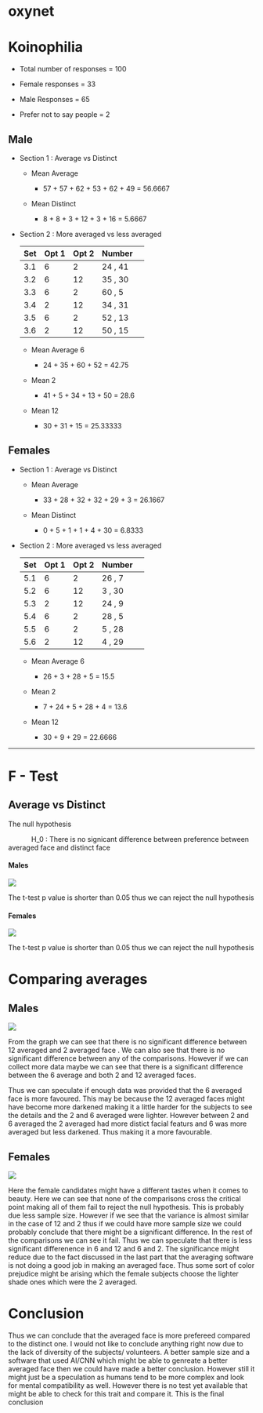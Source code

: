 # oxynet


# Koinophilia

- Total number of responses = 100

- Female responses = 33

- Male Responses = 65

- Prefer not to say people = 2

## Male

- Section 1 : Average vs Distinct
  
  - Mean Average 
    
    - 57 + 57 + 62 + 53 + 62 + 49 = 56.6667
  
  - Mean Distinct
    
    - 8 + 8 + 3 + 12 + 3 + 16 = 5.6667

- Section 2 : More averaged vs less averaged
  
  | Set | Opt 1 | Opt 2 | Number  |     |
  | --- | ----- | ----- | ------- | --- |
  | 3.1 | 6     | 2     | 24 , 41 |     |
  | 3.2 | 6     | 12    | 35 , 30 |     |
  | 3.3 | 6     | 2     | 60 , 5  |     |
  | 3.4 | 2     | 12    | 34 , 31 |     |
  | 3.5 | 6     | 2     | 52 , 13 |     |
  | 3.6 | 2     | 12    | 50 , 15 |     |
  
  - Mean Average 6 
    
    - 24 + 35 + 60 + 52 = 42.75
  
  - Mean  2
    
    - 41 + 5 + 34 + 13 + 50 = 28.6
  
  - Mean 12
    
    - 30 + 31 + 15 = 25.33333

## Females

- Section 1 : Average vs Distinct
  
  - Mean Average
    
    - 33 +  28 + 32 + 32 + 29 + 3 = 26.1667
  
  - Mean Distinct
    
    - 0 + 5 + 1 + 1 + 4 + 30 = 6.8333

- Section 2 : More averaged vs less averaged
  
  | Set | Opt 1 | Opt 2 | Number |     |
  | --- | ----- | ----- | ------ | --- |
  | 5.1 | 6     | 2     | 26 , 7 |     |
  | 5.2 | 6     | 12    | 3 , 30 |     |
  | 5.3 | 2     | 12    | 24 , 9 |     |
  | 5.4 | 6     | 2     | 28 , 5 |     |
  | 5.5 | 6     | 2     | 5 , 28 |     |
  | 5.6 | 2     | 12    | 4 , 29 |     |
  
  - Mean Average 6
    
    - 26 + 3 + 28 + 5 = 15.5
  
  - Mean 2
    
    - 7 + 24 + 5 + 28 + 4 = 13.6
  
  - Mean 12
    
    - 30 + 9 + 29 = 22.6666

---

# F - Test

## Average vs Distinct

The null hypothesis 

            H_0  : There is no signicant difference between preference between averaged face and distinct face



#### Males

![](/home/abhay/.config/marktext/images/2021-05-13-19-04-22-image.png)

The t-test p value is shorter than 0.05 thus we can reject the null hypothesis



#### Females

![](/home/abhay/.config/marktext/images/2021-05-13-19-05-14-image.png)

The t-test p value is shorter than 0.05 thus we can reject the null hypothesis

# Comparing averages

## Males

![](/home/abhay/.config/marktext/images/2021-05-13-19-31-59-image.png)

From the graph we can see that there is no significant difference between 12 averaged and 2 averaged face . We can also see that there is no significant difference between any of the comparisons. However if we can collect more data maybe we can see that there is a significant difference between the 6 average and both 2 and 12 averaged faces.

Thus we can speculate if enough data was provided that the 6 averaged face is more favoured. This may be because the 12 averaged faces might have become more darkened making it a little harder for the subjects to see the details and the 2 and 6 averaged were lighter. However between 2 and 6 averaged the 2 averaged had more distict facial featurs and 6 was more averaged but less darkened. Thus making it a more favourable.

## Females

![](/home/abhay/.config/marktext/images/2021-05-13-19-43-23-image.png)

Here the female candidates might have a different tastes when it comes to beauty. Here we can see that none of the comparisons cross the critical point making all of them fail to reject the null hypothesis. This is probably due less sample size. However if we see that the variance is almost similar in the case of 12 and 2 thus if we could have more sample size we could probably conclude that there might be a significant difference. In the rest of the comparisons we can see it fail. Thus we can speculate that there is less significant differenence in 6 and 12 and 6 and 2. The significance might reduce due to the fact discussed in the last part that the averaging software is not doing a good job in making an averaged face. Thus some sort of color prejudice might be arising which the female subjects choose the lighter shade ones which were the 2 averaged.



# Conclusion

Thus we can conclude that the averaged face is more prefereed compared to the distinct one. I would not like to conclude anything right now due to the lack of diversity of the subjects/ volunteers. A better sample size and a software that used AI/CNN which might be able to genreate a better averaged face then we could have made a better conclusion. However still it might just be a speculation as humans tend to be more complex and look for mental compatibility as well. However there is no test yet available that might be able to check for this trait and compare it. This is the final conclusion


